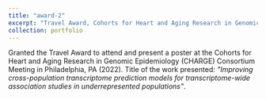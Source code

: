```yaml
---
title: "award-2"
excerpt: "Travel Award, Cohorts for Heart and Aging Research in Genomic Epidemiology Consortium Philadelphia Meeting (2022)"
collection: portfolio
---
```

Granted the Travel Award to attend and present a poster at the Cohorts for Heart and Aging Research in Genomic Epidemiology (CHARGE) Consortium Meeting in Philadelphia, PA (2022). Title of the work presented: <i>"Improving cross-population transcriptome prediction models for transcriptome-wide association studies in underrepresented populations"</i>.
